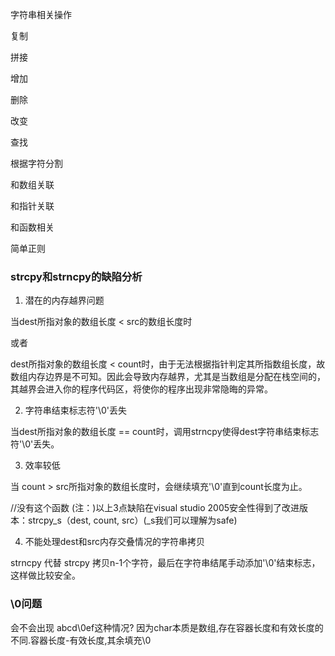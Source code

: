 字符串相关操作

复制

拼接

增加

删除

改变

查找

根据字符分割

和数组关联

和指针关联

和函数相关

简单正则



### strcpy和strncpy的缺陷分析  
1. 潜在的内存越界问题  

当dest所指对象的数组长度 < src的数组长度时

或者

dest所指对象的数组长度 < count时，由于无法根据指针判定其所指数组长度，故数组内存边界是不可知。因此会导致内存越界，尤其是当数组是分配在栈空间的，其越界会进入你的程序代码区，将使你的程序出现非常隐晦的异常。

2. 字符串结束标志符'\0'丢失  

当dest所指对象的数组长度 == count时，调用strncpy使得dest字符串结束标志符'\0'丢失。

3. 效率较低  

当 count > src所指对象的数组长度时，会继续填充'\0'直到count长度为止。

//没有这个函数 (注：)以上3点缺陷在visual studio 2005安全性得到了改进版本：strcpy_s（dest, count, src）(_s我们可以理解为safe)

4. 不能处理dest和src内存交叠情况的字符串拷贝  

strncpy 代替 strcpy 拷贝n-1个字符，最后在字符串结尾手动添加'\0'结束标志，这样做比较安全。

### \0问题
会不会出现 abcd\0ef这种情况? 
因为char本质是数组,存在容器长度和有效长度的不同.容器长度-有效长度,其余填充\0







